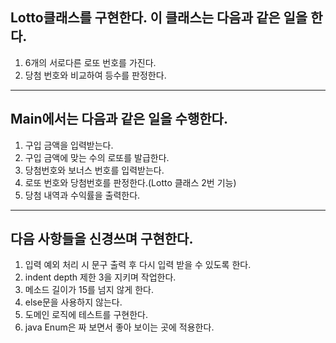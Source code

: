 ## Lotto클래스를 구현한다. 이 클래스는 다음과 같은 일을 한다.

1. 6개의 서로다른 로또 번호를 가진다.
2. 당첨 번호와 비교하여 등수를 판정한다.

---

## Main에서는 다음과 같은 일을 수행한다.

1. 구입 금액을 입력받는다.
2. 구입 금액에 맞는 수의 로또를 발급한다.
3. 당첨번호와 보너스 번호를 입력받는다.
4. 로또 번호와 당첨번호를 판정한다.(Lotto 클래스 2번 기능)
5. 당첨 내역과 수익률을 출력한다.

---

## 다음 사항들을 신경쓰며 구현한다.

1. 입력 예외 처리 시 문구 출력 후 다시 입력 받을 수 있도록 한다.
2. indent depth 제한 3을 지키며 작업한다.
3. 메소드 길이가 15를 넘지 않게 한다.
4. else문을 사용하지 않는다.
5. 도메인 로직에 테스트를 구현한다.
6. java Enum은 짜 보면서 좋아 보이는 곳에 적용한다.